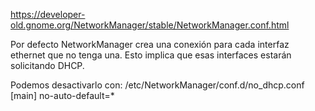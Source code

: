 https://developer-old.gnome.org/NetworkManager/stable/NetworkManager.conf.html

Por defecto NetworkManager crea una conexión para cada interfaz ethernet que no tenga una.
Esto implica que esas interfaces estarán solicitando DHCP.

Podemos desactivarlo con:
/etc/NetworkManager/conf.d/no_dhcp.conf
[main]
no-auto-default=*
